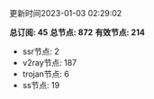 更新时间2023-01-03 02:29:02

**总订阅: 45**
**总节点: 872**
**有效节点: 214**
- ssr节点: 2
- v2ray节点: 187
- trojan节点: 6
- ss节点: 19
